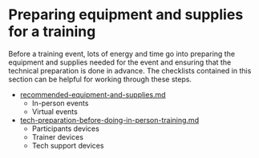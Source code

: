 # Preparing equipment and supplies for a training

Before a training event, lots of energy and time go into preparing the equipment and supplies needed for the event and ensuring that the technical preparation is done in advance. The checklists contained in this section can be helpful for working through these steps.

* [recommended-equipment-and-supplies.md](recommended-equipment-and-supplies.md "mention")
  * In-person events
  * Virtual events
* [tech-preparation-before-doing-in-person-training.md](tech-preparation-before-doing-in-person-training.md "mention")
  * Participants devices
  * Trainer devices
  * Tech support devices
